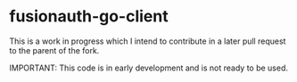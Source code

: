 # fusionauth-go-client

This is a work in progress which I intend to contribute in a later pull request to the parent of the fork.  

IMPORTANT:  This code is in early development and is not ready to be used. 